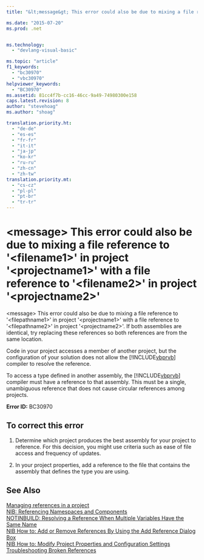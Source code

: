 ```yaml
---
title: "&lt;message&gt; This error could also be due to mixing a file reference to &#39;&lt;filename1&gt;&#39; in project &#39;&lt;projectname1&gt;&#39; with a file reference to &#39;&lt;filename2&gt;&#39; in project &#39;&lt;projectname2&gt;&#39; | Microsoft Docs"

ms.date: "2015-07-20"
ms.prod: .net


ms.technology: 
  - "devlang-visual-basic"

ms.topic: "article"
f1_keywords: 
  - "bc30970"
  - "vbc30970"
helpviewer_keywords: 
  - "BC30970"
ms.assetid: 81cc4f7b-cc16-46cc-9a49-74980300e158
caps.latest.revision: 8
author: "stevehoag"
ms.author: "shoag"

translation.priority.ht: 
  - "de-de"
  - "es-es"
  - "fr-fr"
  - "it-it"
  - "ja-jp"
  - "ko-kr"
  - "ru-ru"
  - "zh-cn"
  - "zh-tw"
translation.priority.mt: 
  - "cs-cz"
  - "pl-pl"
  - "pt-br"
  - "tr-tr"
---
```

# &lt;message&gt; This error could also be due to mixing a file reference to &#39;&lt;filename1&gt;&#39; in project &#39;&lt;projectname1&gt;&#39; with a file reference to &#39;&lt;filename2&gt;&#39; in project &#39;&lt;projectname2&gt;&#39;
\<message> This error could also be due to mixing a file reference to '\<filepathname1>' in project '\<projectname1>' with a file reference to '\<filepathname2>' in project '\<projectname2>'.  If both assemblies are identical, try replacing these references so both references are from the same location.  
  
 Code in your project accesses a member of another project, but the configuration of your solution does not allow the [!INCLUDE[vbprvb](../../csharp/programming-guide/concepts/linq/includes/vbprvb_md.md)] compiler to resolve the reference.  
  
 To access a type defined in another assembly, the [!INCLUDE[vbprvb](../../csharp/programming-guide/concepts/linq/includes/vbprvb_md.md)] compiler must have a reference to that assembly. This must be a single, unambiguous reference that does not cause circular references among projects.  
  
 **Error ID:** BC30970  
  
## To correct this error  
  
1.  Determine which project produces the best assembly for your project to reference. For this decision, you might use criteria such as ease of file access and frequency of updates.  
  
2.  In your project properties, add a reference to the file that contains the assembly that defines the type you are using.  
  
## See Also  
 [Managing references in a project](https://docs.microsoft.com/visualstudio/ide/managing-references-in-a-project)   
 [NIB: Referencing Namespaces and Components](http://msdn.microsoft.com/en-us/568fa759-796b-44cd-bf5e-1cf8de6e38fd)   
 [NOTINBUILD: Resolving a Reference When Multiple Variables Have the Same Name](http://msdn.microsoft.com/en-us/9601e39f-1911-44e1-ace5-3f6e090408b9)   
 [NIB How to: Add or Remove References By Using the Add Reference Dialog Box](http://msdn.microsoft.com/en-us/3bd75d61-f00c-47c0-86a2-dd1f20e231c9)   
 [NIB How to: Modify Project Properties and Configuration Settings](http://msdn.microsoft.com/en-us/e7184bc5-2f2b-4b4f-aa9a-3ecfcbc48b67)   
 [Troubleshooting Broken References](https://docs.microsoft.com/visualstudio/ide/troubleshooting-broken-references)